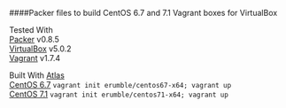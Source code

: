 ####Packer files to build CentOS 6.7 and 7.1 Vagrant boxes for VirtualBox
  
Tested With  
[Packer](https://packer.io/) v0.8.5  
[VirtualBox](https://www.virtualbox.org/) v5.0.2  
[Vagrant](https://vagrantup.com/) v1.7.4

Built With [Atlas](https://atlas.hashicorp.com/vagrant)  
[CentOS 6.7](https://atlas.hashicorp.com/erumble/boxes/centos67-x64) `vagrant init erumble/centos67-x64; vagrant up`  
[CentOS 7.1](https://atlas.hashicorp.com/erumble/boxes/centos71-x64) `vagrant init erumble/centos71-x64; vagrant up`
